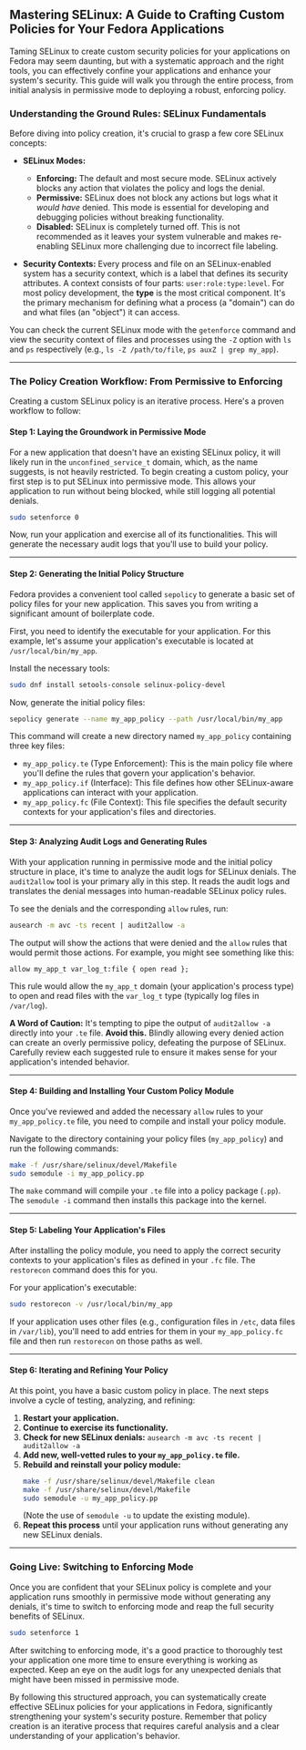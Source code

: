 ## Mastering SELinux: A Guide to Crafting Custom Policies for Your Fedora Applications

Taming SELinux to create custom security policies for your applications on Fedora may seem daunting, but with a systematic approach and the right tools, you can effectively confine your applications and enhance your system's security. This guide will walk you through the entire process, from initial analysis in permissive mode to deploying a robust, enforcing policy.

### Understanding the Ground Rules: SELinux Fundamentals

Before diving into policy creation, it's crucial to grasp a few core SELinux concepts:

  * **SELinux Modes:**

      * **Enforcing:** The default and most secure mode. SELinux actively blocks any action that violates the policy and logs the denial.
      * **Permissive:** SELinux does not block any actions but logs what it *would have* denied. This mode is essential for developing and debugging policies without breaking functionality.
      * **Disabled:** SELinux is completely turned off. This is not recommended as it leaves your system vulnerable and makes re-enabling SELinux more challenging due to incorrect file labeling.

  * **Security Contexts:** Every process and file on an SELinux-enabled system has a security context, which is a label that defines its security attributes. A context consists of four parts: `user:role:type:level`. For most policy development, the **type** is the most critical component. It's the primary mechanism for defining what a process (a "domain") can do and what files (an "object") it can access.

You can check the current SELinux mode with the `getenforce` command and view the security context of files and processes using the `-Z` option with `ls` and `ps` respectively (e.g., `ls -Z /path/to/file`, `ps auxZ | grep my_app`).

-----

### The Policy Creation Workflow: From Permissive to Enforcing

Creating a custom SELinux policy is an iterative process. Here's a proven workflow to follow:

#### Step 1: Laying the Groundwork in Permissive Mode

For a new application that doesn't have an existing SELinux policy, it will likely run in the `unconfined_service_t` domain, which, as the name suggests, is not heavily restricted. To begin creating a custom policy, your first step is to put SELinux into permissive mode. This allows your application to run without being blocked, while still logging all potential denials.

```bash
sudo setenforce 0
```

Now, run your application and exercise all of its functionalities. This will generate the necessary audit logs that you'll use to build your policy.

-----

#### Step 2: Generating the Initial Policy Structure

Fedora provides a convenient tool called `sepolicy` to generate a basic set of policy files for your new application. This saves you from writing a significant amount of boilerplate code.

First, you need to identify the executable for your application. For this example, let's assume your application's executable is located at `/usr/local/bin/my_app`.

Install the necessary tools:

```bash
sudo dnf install setools-console selinux-policy-devel
```

Now, generate the initial policy files:

```bash
sepolicy generate --name my_app_policy --path /usr/local/bin/my_app
```

This command will create a new directory named `my_app_policy` containing three key files:

  * `my_app_policy.te` (Type Enforcement): This is the main policy file where you'll define the rules that govern your application's behavior.
  * `my_app_policy.if` (Interface): This file defines how other SELinux-aware applications can interact with your application.
  * `my_app_policy.fc` (File Context): This file specifies the default security contexts for your application's files and directories.

-----

#### Step 3: Analyzing Audit Logs and Generating Rules

With your application running in permissive mode and the initial policy structure in place, it's time to analyze the audit logs for SELinux denials. The `audit2allow` tool is your primary ally in this step. It reads the audit logs and translates the denial messages into human-readable SELinux policy rules.

To see the denials and the corresponding `allow` rules, run:

```bash
ausearch -m avc -ts recent | audit2allow -a
```

The output will show the actions that were denied and the `allow` rules that would permit those actions. For example, you might see something like this:

```
allow my_app_t var_log_t:file { open read };
```

This rule would allow the `my_app_t` domain (your application's process type) to open and read files with the `var_log_t` type (typically log files in `/var/log`).

**A Word of Caution:** It's tempting to pipe the output of `audit2allow -a` directly into your `.te` file. **Avoid this.** Blindly allowing every denied action can create an overly permissive policy, defeating the purpose of SELinux. Carefully review each suggested rule to ensure it makes sense for your application's intended behavior.

-----

#### Step 4: Building and Installing Your Custom Policy Module

Once you've reviewed and added the necessary `allow` rules to your `my_app_policy.te` file, you need to compile and install your policy module.

Navigate to the directory containing your policy files (`my_app_policy`) and run the following commands:

```bash
make -f /usr/share/selinux/devel/Makefile
sudo semodule -i my_app_policy.pp
```

The `make` command will compile your `.te` file into a policy package (`.pp`). The `semodule -i` command then installs this package into the kernel.

-----

#### Step 5: Labeling Your Application's Files

After installing the policy module, you need to apply the correct security contexts to your application's files as defined in your `.fc` file. The `restorecon` command does this for you.

For your application's executable:

```bash
sudo restorecon -v /usr/local/bin/my_app
```

If your application uses other files (e.g., configuration files in `/etc`, data files in `/var/lib`), you'll need to add entries for them in your `my_app_policy.fc` file and then run `restorecon` on those paths as well.

-----

#### Step 6: Iterating and Refining Your Policy

At this point, you have a basic custom policy in place. The next steps involve a cycle of testing, analyzing, and refining:

1.  **Restart your application.**
2.  **Continue to exercise its functionality.**
3.  **Check for new SELinux denials:** `ausearch -m avc -ts recent | audit2allow -a`
4.  **Add new, well-vetted rules to your `my_app_policy.te` file.**
5.  **Rebuild and reinstall your policy module:**
    ```bash
    make -f /usr/share/selinux/devel/Makefile clean
    make -f /usr/share/selinux/devel/Makefile
    sudo semodule -u my_app_policy.pp
    ```
    (Note the use of `semodule -u` to update the existing module).
6.  **Repeat this process** until your application runs without generating any new SELinux denials.

-----

### Going Live: Switching to Enforcing Mode

Once you are confident that your SELinux policy is complete and your application runs smoothly in permissive mode without generating any denials, it's time to switch to enforcing mode and reap the full security benefits of SELinux.

```bash
sudo setenforce 1
```

After switching to enforcing mode, it's a good practice to thoroughly test your application one more time to ensure everything is working as expected. Keep an eye on the audit logs for any unexpected denials that might have been missed in permissive mode.

By following this structured approach, you can systematically create effective SELinux policies for your applications in Fedora, significantly strengthening your system's security posture. Remember that policy creation is an iterative process that requires careful analysis and a clear understanding of your application's behavior.
